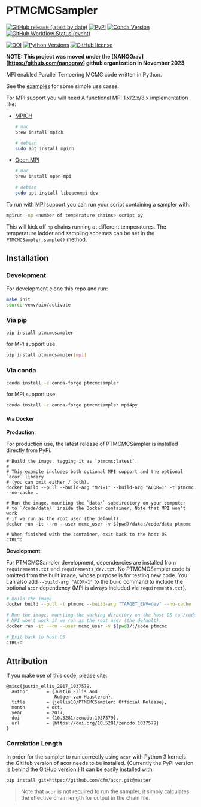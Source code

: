 # PTMCMCSampler

[![GitHub release (latest by date)](https://img.shields.io/github/v/release/nanograv/PTMCMCSampler)](https://github.com/nanograv/PTMCMCSampler/releases/latest)
[![PyPI](https://img.shields.io/pypi/v/ptmcmcsampler)](https://pypi.org/project/ptmcmcsampler/)
[![Conda Version](https://img.shields.io/conda/vn/conda-forge/ptmcmcsampler.svg)](https://anaconda.org/conda-forge/ptmcmcsampler)
[![GitHub Workflow Status (event)](https://img.shields.io/github/workflow/status/nanograv/PTMCMCSampler/CI%20targets?label=CI%20Tests)](https://github.com/nanograv/PTMCMCSampler/actions/workflows/ci_test.yml)

[![DOI](https://zenodo.org/badge/32821232.svg)](https://zenodo.org/badge/latestdoi/32821232)
[![Python Versions](https://img.shields.io/badge/python-3.7%2C%203.8%2C%203.9%2C%203.10%2C%203.11-blue.svg)]()
[![GitHub license](https://img.shields.io/github/license/Naereen/StrapDown.js.svg)](https://github.com/nanograv/PTMCMCSampler/blob/master/LICENSE)

**NOTE: This project was moved under the [NANOGrav][https://github.com/nanograv] github organization in November 2023**

MPI enabled Parallel Tempering MCMC code written in Python.

See the [examples](https://github.com/nanograv/PTMCMCSampler/tree/master/examples) for some simple use cases.

For MPI support you will need A functional MPI 1.x/2.x/3.x implementation like:

- [MPICH](http://www.mpich.org/)

  ```bash
  # mac
  brew install mpich

  # debian
  sudo apt install mpich
  ```

- [Open MPI](http://www.open-mpi.org/)

  ```bash
  # mac
  brew install open-mpi

  # debian
  sudo apt install libopenmpi-dev
  ```

To run with MPI support you can run your script containing a sampler with:

```bash
mpirun -np <number of temperature chains> script.py
```

This will kick off `np` chains running at different temperatures. The temperature ladder and sampling schemes can be set in the `PTMCMCSampler.sample()` method.

## Installation

### Development

For development clone this repo and run:

```bash
make init
source venv/bin/activate
```

### Via pip

```bash
pip install ptmcmcsampler
```

for MPI support use

```bash
pip install ptmcmcsampler[mpi]
```

### Via conda

```bash
conda install -c conda-forge ptmcmcsampler
```

for MPI support use

```bash
conda install -c conda-forge ptmcmcsampler mpi4py
```

#### Via Docker

**Production**:

For production use, the latest release of PTMCMCSampler is installed directly from PyPi.
```
# Build the image, tagging it as `ptmcmc:latest`.  
# 
# This example includes both optional MPI support and the optional `acor` library 
# (you can omit either / both).
docker build --pull --build-arg "MPI=1" --build-arg "ACOR=1" -t ptmcmc --no-cache .

# Run the image, mounting the `data/` subdirectory on your computer 
# to `/code/data/` inside the Docker container. Note that MPI won't work 
# if we run as the root user (the default).
docker run -it --rm --user mcmc_user -v $(pwd)/data:/code/data ptmcmc

# When finished with the container, exit back to the host OS
CTRL^D
```


**Development**: 

For PTMCMCSampler development, dependencies are installed from `requirements.txt` and 
`requirements_dev.txt`. 
No PTMCMCSampler code is omitted from the built image, whose purpose is for testing new code. 
You can also add `--build-arg "ACOR=1"` to the build command to include the optional `acor` 
dependency (MPI is always included via `requirements.txt`).

```bash
# Build the image
docker build --pull -t ptmcmc --build-arg "TARGET_ENV=dev" --no-cache .

# Run the image, mounting the working directory on the host OS to /code/ inside the container.
# MPI won't work if we run as the root user (the default).
docker run -it --rm --user mcmc_user -v $(pwd)/:/code ptmcmc

# Exit back to host OS
CTRL-D
```






## Attribution

If you make use of this code, please cite:

```
@misc{justin_ellis_2017_1037579,
  author       = {Justin Ellis and
                  Rutger van Haasteren},
  title        = {jellis18/PTMCMCSampler: Official Release},
  month        = oct,
  year         = 2017,
  doi          = {10.5281/zenodo.1037579},
  url          = {https://doi.org/10.5281/zenodo.1037579}
}
```

### Correlation Length

In order for the sampler to run correctly using `acor` with Python 3 kernels the GitHub version of acor needs to be installed. (Currently the PyPI version is behind the GitHub version.) It can be easily installed with:

```
pip install git+https://github.com/dfm/acor.git@master
```

> Note that `acor` is not required to run the sampler, it simply calculates the effective chain length for output in the chain file.
